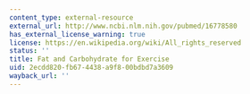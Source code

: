 ```yaml
---
content_type: external-resource
external_url: http://www.ncbi.nlm.nih.gov/pubmed/16778580
has_external_license_warning: true
license: https://en.wikipedia.org/wiki/All_rights_reserved
status: ''
title: Fat and Carbohydrate for Exercise
uid: 2ecdd820-fb67-4438-a9f8-00bdbd7a3609
wayback_url: ''
---
```

